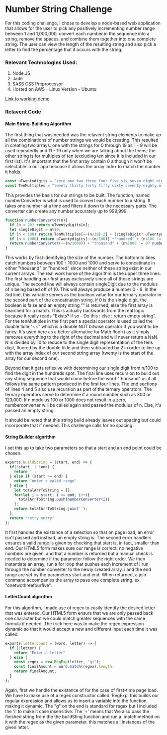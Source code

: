 # Number String Challenge

For this coding challenge, I chose to develop a node-based web application that allows for the user to pick any positively incrementing number range between 1 and 1,000,000, convert each number in the sequence into a string, remove the spaces, and combine them together into one complete string.  The user can view the length of the resulting string and also pick a letter to find the percentage that it occurs with the string.

### Relevant Technologies Used:
1. Node.JS
2. Jade
3. SASS CSS Preprocessor
4. Hosted on AWS - Linux Version - Ubuntu

[Link to working demo](www.davidapirie.com:3010)


### Relavent Code

#### Main String-Building Algorithm

The first thing that was needed was the relavent string elements to make up all the combinations of number strings we would be creating. This resulted in creating two arrays: one with the strings for 0 through 19 as 1 - 9 will be used repeatedly and 11 - 19 only when we are talking about the teens; the other string is for multiples of ten (excluding ten since it is included in our first list). It's important that the first array contain 0 although it won't be selectable in our app becuase it allows the array index to match the number it holds.

```javascript
const uTwentydigits = "zero one two three four five six seven eight nine ten eleven twelve thirteen fourteen fifteen sixteen seventeen eighteen nineteen".split(" ");
const TenMultiples = "twenty thirty forty fifty sixty seventy eighty ninety".split(" ");
```

This provides the basis for our strings to be built. The function, named numberConverter is what is used to convert each number to a string.  It takes one number at a time and filters it down to the necessary parts. The converter can create any number accurately up to 999,999.

```javascript
function numberConverter(n){
  if (n < 20) return uTwentydigits[n];
  let singleDigit = n%10;
  if (n < 100) return TenMultiples[~~(n/10)-2] + (singleDigit? uTwentydigits[singleDigit]: "");
  if (n < 1000) return uTwentydigits[~~(n/100)] +"hundred" + (n%100 != 0? numberConverter(n%100) : "" );
  return numberConverter(~~(n/1000)) + "thousand" + (n%1000 != 0? numberConverter(n%1000): "");
}
```

This works by first identifying the size of the number. The bottom to lines catch numbers between 100 - 1000 and 1000 and serve to concatinate in either "thousand" or "hundred" since neither of these string exist in our current arrays. The real work horse of the algorithm is the upper three lines.  The first handling our first array exclusively since all of those strings are unique. The second line will always contain singleDigit due to the modulus of n being based off of 10.  This will always produce a number 0 - 9.  in the 3rd line, this variable serves as the boolean value for our ternary operator in the second part of the concatination string. if 0 is the single digit, the boolean is false and an empty string "" is returned, else the first array is searched for a match. This is actually backwards from the real logic because it really reads "Exists? if so - Do this : else : return empty string". For the tenMultiples in the first part a special operator is used called the double tidle "~~" which is a double NOT bitwise operator if you want to be fancy. It's used here as a better alternative for Math.floor() as it simply removes everything to the right of the decimal and will never return a NaN.  N is divided by 10 to reduce to the single digit representation of the tens digit, floored by the double tilde and then subtracted by 2 in order to line up with the array index of our second string array (twenty is the start of the array for our second one).

Beyond that it gets reflexive with determining our single digit from n/100 to find the digit in the hundreds spot. The final line uses recursion to build out any string sequence that would come before the word "thousand" as it all follows the same pattern produced in the first four lines. The end sections of lines 4 and 5 also use recursion as part of the ternary operators. The ternary operators serve to determine if a round number such as 300 or 123,000. If n modulus 100 or 1000 does not result in a zero, numberconverter will be called again and passed the modulus of n. Else, it's passed an empty string.

It should be noted that this string build already leaves out spacing but could incorporate that if needed. This challenge calls for no spacing.


#### String Builder algorithm

I set this up to take two parameters so that a start and an end point could be chosen.

```javascript
exports.buildString = (start, end) => {
  if(!start || !end) {
  	return '';
  } else if (start >= end) {
    return "enter a valid range"
  } else { 
  	let totalArrToString = [];
    for(let i = start; i <= end; i++){
      totalArrToString.push(numberConverter(i))
    };
    return totalArrToString.join('');
  };
  return "retry entry"
};
```

It first handles the existance of a selection so that on page load, an error isn't passed and instead, an empty string is.  The second error handlers ensures a valid range is given by checking that start is, in fact, smaller than end. Our HTML5 form makes sure our range is correct, no negative numbers are given, and that a number is returned but a manual check is needed to determine if the parameter follow the right order. We then instantiate an array, run a for loop that pushes each increment of i run through the number converter to the newly created array. i and the end range are set by the parameters start and end.  When returned, a join command accompanies the array to pass one complete string. ex. "onetwothreefourfive".


#### LetterCount algorithm

For this algorithm, I made use of regex to easily identify the desired letter that was entered. Our HTML5 form ensurs that we are only passed back one character but we could match greater sequences with the same formula if needed. The trick here was to make the regex expression dynamic so that it would accept a new and different input each time it was called.

```javascript
exports.letterCount = (word, letter) => {
  if (!letter) {
  	return "Enter a letter"
  } else {
    const regex = new RegExp(letter, "gi");
    const finalAmount = word.match(regex).length;
    return finalAmount;	
  }
};
```

Again, first we handle the existance of for the case of first-time page load. We have to make use of a regex constructor called 'RegExp' this builds our regular expression and allows us to insert a variable into the function, making it dynamic. The "g" on the end is standard for regex but I included the 'i' to make it case insensitive.  The '+' means that  We also pass the finished string from the the buildSting function and run a .match method on it with the regex as the given parameter. this matches all instances of the given letter.